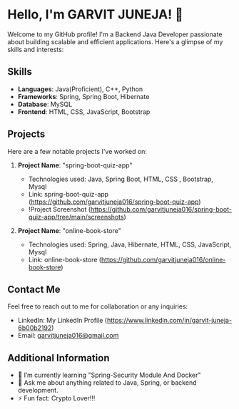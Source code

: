# Hello, I'm GARVIT JUNEJA! 👋

Welcome to my GitHub profile! I'm a Backend Java Developer passionate about building scalable and efficient applications. Here's a glimpse of my skills and interests:

## Skills

- **Languages**: Java(Proficient), C++, Python
- **Frameworks**: Spring, Spring Boot, Hibernate
- **Database**: MySQL
- **Frontend**: HTML, CSS, JavaScript, Bootstrap

## Projects

Here are a few notable projects I've worked on:

1. **Project Name**: "spring-boot-quiz-app"
   - Technologies used: Java, Spring Boot, HTML, CSS , Bootstrap, Mysql
   - Link: spring-boot-quiz-app (https://github.com/garvitjuneja016/spring-boot-quiz-app)
   - !Project Screenshot (https://github.com/garvitjuneja016/spring-boot-quiz-app/tree/main/screenshots)

2. **Project Name**: "online-book-store"
   - Technologies used: Spring, Java, Hibernate, HTML, CSS, JavaScript, Mysql
   - Link: online-book-store (https://github.com/garvitjuneja016/online-book-store)

## Contact Me

Feel free to reach out to me for collaboration or any inquiries:

- LinkedIn: My LinkedIn Profile (https://www.linkedin.com/in/garvit-juneja-6b00b2192)
- Email: garvitjuneja016@gmail.com

## Additional Information

- 🌱 I’m currently learning "Spring-Security Module And Docker"
- 💬 Ask me about anything related to Java, Spring, or backend development.
- ⚡ Fun fact: Crypto Lover!!!


